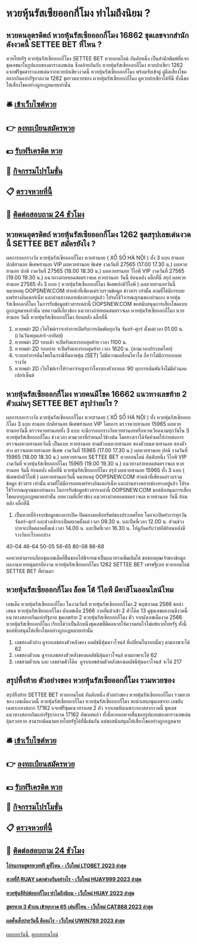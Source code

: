 # หวยหุ้นรัสเซียออกกี่โมง ทำไมถึงนิยม ?
## หวยคนอุตรดิตถ์ หวยหุ้นรัสเซียออกกี่โมง 16862 ชุดเลขจากสำนักดังงวดนี้ SETTEE BET ที่ไหน ?
หวยไทยรัฐ หวยหุ้นรัสเซียออกกี่โมง SETTEE BET หวยออนไลน์ อันดับหนึ่ง เป็นสำนักพิมพ์ที่แจกชุดเลขมาในรูปแบบของตารางเลขเด่น ซึ่งคล้ายกันกับ หวยหุ้นรัสเซียออกกี่โมง หวยปกเขียว 1262 แจกฟรีชุดตารางเลขเด่นจากหวยปกเขียวงวดนี้ หวยหุ้นรัสเซียออกกี่โมง พร้อมจับเข้าคู่ คู่มือเสี่ยงโชคสลากกินแบ่งรัฐบาลงวด 1262 ชุดรวมหวยซอง หวยหุ้นรัสเซียออกกี่โมง ดูหวยปกเขียวได้ที่นี่ ทั้งนี้ขอให้เสี่ยงโชคอย่างถูกกฎหมายเท่านั้น

## 🛎 [เข้าเว็บไซต์หวย](https://bit.ly/3BG5bNw)
## 👉 [ลงทะเบียนสมัครหวย](https://bit.ly/3BG5bNw)
## 💵 [รับฟรีเครดิต หวย](https://bit.ly/3C3mvgS)
## 👑 [กิจกรรมโปรโมชั่น](https://bit.ly/3C3mvgS)
## 📋 [ตรวจหวยที่นี้](https://bit.ly/3C3mvgS)
## 📱 [ติดต่อสอบถาม 24 ชัวโมง](https://bit.ly/3C3mvgS)

## หวยคนอุตรดิตถ์ หวยหุ้นรัสเซียออกกี่โมง 1262 ชุดสรุปเลขเด่นงวดนี้ SETTEE BET สมัครยังไง ?
ผลการออกรางวัล หวยหุ้นรัสเซียออกกี่โมง หวยฮานอย ( XỔ SỐ HÀ NỘI ) ทั้ง 3 แบบ ฮานอย ปกติฮานอย พิเศษฮานอย VIP
ผลหวยฮานอย พิเศษ งวดวันที่ 27565 (17.00 17.30 น.)
ผลหวยฮานอย ปกติ งวดวันที่ 27565 (18.00 18.30 น.)
ผลหวยฮานอย วีไอพี VIP งวดวันที่ 27565 (19.00 19.30 น.)
 แนวทางถ่ายทอดสดตรวจผล หวยฮานอย วันนี้ ย้อนหลัง คลิ๊กที่นี่ 
สรุป ผลหวยฮานอย 27565 ทั้ง 3 แบบ ( หวยหุ้นรัสเซียออกกี่โมง พิเศษปกติวีไอพี ) ผลหวยฮานอยวันนี้
หมายเหตุ OOPSNEW.COM ทำหน้าที่เพียงแค่รวบรวมข้อมูล ข่าวสาร เท่านั้น ตามที่ได้มีการเผยแพร่ทางอินเตอร์เน็ท และผ่านทางหลายช่องทางอยู่แล้ว โปรดใช้วิจารณญาณของท่านเอง หวยหุ้นรัสเซียออกกี่โมง ในการรับข้อมูลข่าวสารเหล่านี้ OOPSNEW.COM ขอสนับสนุนการเสี่ยงโชคแบบถูกกฎหมายเท่านั้น
บทความที่เกี่ยวข้อง
แนวทางถ่ายทอดสดตรวจผล หวยหุ้นรัสเซียออกกี่โมง หวยฮานอย วันนี้ หวยหุ้นรัสเซียออกกี่โมง ย้อนหลัง คลิ๊กที่นี่
1. หวยพม่า 2D เว็บไซต์เราจะทำการเปิดรับการเดิมพันทุกวัน จันทร์-ศุกร์ ตั้งแต่เวลา 01.00 น. (เว้นวันหยุดเสาร์-อาทิตย์)
2. หวยพม่า 2D รอบเช้า จะปิดรับแทงรอบสุดท้าย เวลา 1100 น.
3. หวยพม่า 2D รอบบ่าย จะปิดรับแทงรอบสุดท้าย เวลา 1620 น. (ตามเวลาประเทศไทย)
4. ระบบทำการคืนโพยในกรณีที่ตลาดหุ้น (SET) ไม่มีความเคลื่อนไหวใด ถือว่าไม่มีการออกผลรางวัล
5. หวยพม่า 2D เว็บไซต์เราให้ราคาจ่ายสูงกว่าใครสองตัวบาทละ 90 ทุกการเดิมพันจึงไม่มีส่วนลดเปอร์เซ็นต์

## หวยหุ้นรัสเซียออกกี่โมง หวยคนมีโชค 16662 แนวทางเลขท้าย 2 ตัวแม่นๆ SETTEE BET สรุปว่าอะไร ?
ผลการออกรางวัล หวยหุ้นรัสเซียออกกี่โมง หวยฮานอย ( XỔ SỐ HÀ NỘI ) ทั้ง หวยหุ้นรัสเซียออกกี่โมง 3 แบบ ฮานอย ปกติฮานอย พิเศษฮานอย VIP
โดยการ ตรวจหวยฮานอย 15965 ผลหวยฮานอยวันนี้ ตรวจหวยฮานอยทั้ง 3 แบบ จะมีการออกรางวัลหวยฮานอยหรือหวยเวียดนามทุกวันใน 3 หวยหุ้นรัสเซียออกกี่โมง ช่วงเวลา ตามเวลาที่กำหนดไว้ข้างต้น โดยทางเราได้จัดทำผลให้ง่ายต่อการตรวจผลหวยฮานอยวันนี้ เป็นแบบ หวยฮานอย สามตัวบนหวยฮานอย สองตัวบนหวยฮานอย สองตัวล่าง
ตรวจผลหวยฮานอย พิเศษ งวดวันที่ 15965 (17.00 17.30 น.)
ผลหวยฮานอย ปกติ งวดวันที่ 15965 (18.00 18.30 น.)
ผลหวยฮานอย SETTEE BET หวยออนไลน์ อันดับหนึ่ง วีไอพี VIP งวดวันที่ หวยหุ้นรัสเซียออกกี่โมง 15965 (19.00 19.30 น.)
 แนวทางถ่ายทอดสดตรวจผล หวยฮานอย วันนี้ ย้อนหลัง คลิ๊กที่นี่ หวยหุ้นรัสเซียออกกี่โมง 
สรุป ผลหวยฮานอย 15965 ทั้ง 3 แบบ ( พิเศษปกติวีไอพี ) ผลหวยฮานอยวันนี้
หมายเหตุ OOPSNEW.COM ทำหน้าที่เพียงแค่รวบรวมข้อมูล ข่าวสาร เท่านั้น ตามที่ได้มีการเผยแพร่ทางอินเตอร์เน็ท และผ่านทางหลายช่องทางอยู่แล้ว โปรดใช้วิจารณญาณของท่านเอง ในการรับข้อมูลข่าวสารเหล่านี้ OOPSNEW.COM ขอสนับสนุนการเสี่ยงโชคแบบถูกกฎหมายเท่านั้น
บทความที่เกี่ยวข้อง
แนวทางถ่ายทอดสดตรวจผล หวยฮานอย วันนี้ ย้อนหลัง คลิ๊กที่นี่
1. เป็นหวยที่อิงจากข้อมูลของการเปิด-ปิดตลาดหลักทรัพย์ของประเทศไทย โดยจะเปิดทำการทุกวันจันทร์-ศุกร์ และช่วงเช้าจะเปิดตลาดตั้งแต่ เวลา 09.30 น. และปิดที่เวลา 12.00 น. ส่วนช่วงบ่ายจะเปิดตลาดตั้งแต่ เวลา 14.00 น. และปิดที่เวลา 16.30 น. ไปดูกันครับว่าสถิติย้อนหลังมีรางวัลอะไรออกบ้าง

40-04
46-64
50-05
56-65
80-08
86-68

คอหวยสามารถเลือกชุดเลขเด็ดที่ชื่นชอบไปพิจารณาเป็นแนวทางเพิ่มเติมได้
ขอขอบคุณเจ้าของข้อมูล
ผลงานหวยหนุ่มบรบืองวด หวยหุ้นรัสเซียออกกี่โมง 1262 SETTEE BET เศรษฐีเบท หวยออนไลน์ SETTEE BET ที่ผ่านมา

## หวยหุ้นรัสเซียออกกี่โมง ล็อต โต้ วีไอพี มีคาสิโนออนไลน์ไหม
เลขเด็ด หวยหุ้นรัสเซียออกกี่โมง ในงวดวันที่ หวยหุ้นรัสเซียออกกี่โมง 2 พฤษภาคม 2566 ขอนำเสนอ หวยหุ้นรัสเซียออกกี่โมง ผังเลขเด็ด 2566 งวดที่แล้วเข้า 2 ตัวโต๊ด 13 ดูชุดเลขผลงานดีงวดนี้ แนวทางสลากกินแบ่งรัฐบาล ชุดเลขท้าย 2 หวยหุ้นรัสเซียออกกี่โมง ตัว จากผังเลขเด็ดงวด 2566 หวยหุ้นรัสเซียออกกี่โมง เรียกได้ว่าเป็นอีกหนึ่งชุดเลขที่มีคอหวยให้ความสนใจไม่แพ้หวยไทยรัฐ ทั้งนี้ขอสนับสนุนให้เสี่ยงโชคอย่างถูกกฎหมายเท่านั้น
1. เลขสองตัวล่าง ดูจากเลขสองตัวหลังของ ผลดัชนีหุ้นดาวโจนส์ ที่เปลี่ยนในรอบนั้นๆ ตามภาพจะได้ 62
2. เลขสองตัวบน ดูจากเลขสองตัวหลังของผลดัชนีหุ้นดาวโจนส์ ตามภาพจะได้ 62
3. เลขสามตัวบน และ เลขสามตัวโต๊ด  ดูจากเลขสามตัวหลังของผลดัชนีหุ้นดาวโจนส์ จะได้ 217

## สรุปทิ้งท้าย ตัวอย่างของ หวยหุ้นรัสเซียออกกี่โมง รวมหวยซอง
สรุปทิ้งท้าย SETTEE BET หวยออนไลน์ อันดับหนึ่ง ตัวอย่างของ หวยหุ้นรัสเซียออกกี่โมง รวมหวยซอง เลขเด็ดงวดนี้ หวยหุ้นรัสเซียออกกี่โมง หวยหุ้นรัสเซียออกกี่โมง ขอนำเสนอชุดเลขจาก เลขลับเฉพาะกองสลาก 17162 แจกฟรีชุดแนวทางเลข 2 ตัว จากเลขลับเฉพาะกองสลากงวดนี้ ชุดเลขแนวทางสลากกินแบ่งรัฐบาลงวด 17162 อัพเดทแล้ว ทั้งนี้หากคอหวยชื่นชอบรูปแบบของตารางเลขเด่น ลุ้นรวยหวย สามารถติดตามหวยไทยรัฐได้ที่นี่เช่นกัน แต่ขอสนับสนุนให้เสี่ยงโชคอย่างถูกกฎหมาย

## 🛎 [เข้าเว็บไซต์หวย](https://bit.ly/3BG5bNw)
## 👉 [ลงทะเบียนสมัครหวย](https://bit.ly/3BG5bNw)
## 💵 [รับฟรีเครดิต หวย](https://bit.ly/3C3mvgS)
## 👑 [กิจกรรมโปรโมชั่น](https://bit.ly/3C3mvgS)
## 📋 [ตรวจหวยที่นี้](https://bit.ly/3C3mvgS)
## 📱 [ติดต่อสอบถาม 24 ชัวโมง](https://bit.ly/3C3mvgS)

#### [โปรแกรมสูตรหวยฟรี ดูที่ไหน - เว็บใหม่ LTOBET 2023 ล่าสุด](https://atom.io/themes/โปรแกรมสูตรหวยฟรี%20ดูที่ไหน%20-%20เว็บใหม่%20ltobet%202023%20ล่าสุด)
#### [หวยยี่กี RUAY แตกต่างกันอย่างไร - เว็บใหม่ HUAY999 2023 ล่าสุด](https://atom.io/themes/หวยยี่กี%20ruay%20แตกต่างกันอย่างไร%20-%20เว็บใหม่%20huay999%202023%20ล่าสุด)
#### [หวยหุ้นอียิปต์ออกกี่โมง ทำไมถึงนิยม - เว็บใหม่ HUAY 2023 ล่าสุด](https://atom.io/themes/หวยหุ้นอียิปต์ออกกี่โมง%20ทำไมถึงนิยม%20-%20เว็บใหม่%20huay%202023%20ล่าสุด)
#### [สูตรหวย 3 ตัวบน เข้าทุกงวด 65 เล่นที่ไหน - เว็บใหม่ CAT888 2023 ล่าสุด](https://atom.io/themes/สูตรหวย%203%20ตัวบน%20เข้าทุกงวด%2065%20เล่นที่ไหน%20-%20เว็บใหม่%20cat888%202023%20ล่าสุด)
#### [ผลฮั่งเส็งบ่ายวันนี้ คืออะไร - เว็บใหม่ UWIN789 2023 ล่าสุด](https://atom.io/themes/ผลฮั่งเส็งบ่ายวันนี้%20คืออะไร%20-%20เว็บใหม่%20uwin789%202023%20ล่าสุด)

[ผลบอลวันนี้](https://siamsport.tv "ผลบอลวันนี้"), [ดูบอลออนไลน์](https://siamsport.tv/ดูบอลสด "ดูบอลออนไลน์")